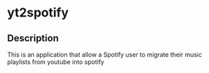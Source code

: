 # yt2spotify

## Description

This is an application that allow a Spotify user to migrate their music playlists from youtube into spotify
